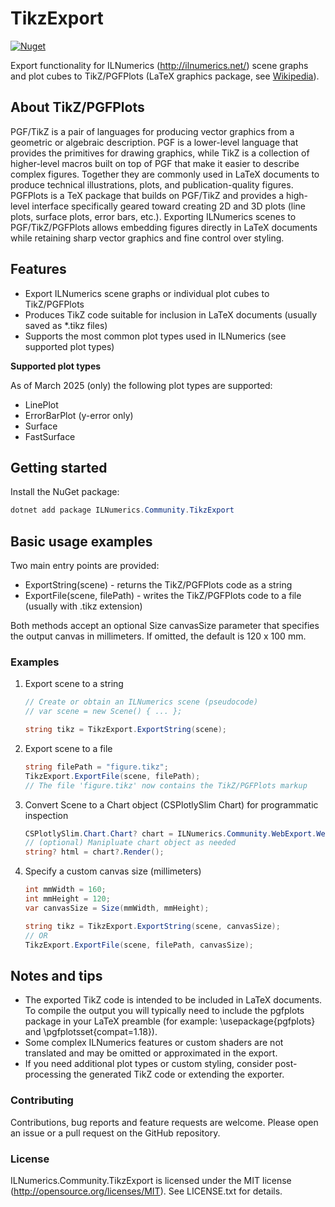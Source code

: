 TikzExport
==========

[![Nuget](https://img.shields.io/nuget/v/ILNumerics.Community.TikzExport?style=flat-square&logo=nuget&color=blue)](https://www.nuget.org/packages/ILNumerics.Community.TikzExport)

Export functionality for ILNumerics (http://ilnumerics.net/) scene graphs and plot cubes to TikZ/PGFPlots (LaTeX graphics package, see [Wikipedia](https://en.wikipedia.org/wiki/PGF/TikZ)).

## About TikZ/PGFPlots

PGF/TikZ is a pair of languages for producing vector graphics from a geometric or algebraic description. PGF is a lower-level language that provides the primitives for drawing graphics, while TikZ is a collection of higher-level macros built on top of PGF that make it easier to describe complex figures. Together they are commonly used in LaTeX documents to produce technical illustrations, plots, and publication-quality figures. PGFPlots is a TeX package that builds on PGF/TikZ and provides a high-level interface specifically geared toward creating 2D and 3D plots (line plots, surface plots, error bars, etc.). Exporting ILNumerics scenes to PGF/TikZ/PGFPlots allows embedding figures directly in LaTeX documents while retaining sharp vector graphics and fine control over styling.

## Features

- Export ILNumerics scene graphs or individual plot cubes to TikZ/PGFPlots
- Produces TikZ code suitable for inclusion in LaTeX documents (usually saved as *.tikz files)
- Supports the most common plot types used in ILNumerics (see supported plot types)

**Supported plot types**

As of March 2025 (only) the following plot types are supported:

- LinePlot
- ErrorBarPlot (y-error only)
- Surface
- FastSurface

## Getting started

Install the NuGet package:

```powershell
dotnet add package ILNumerics.Community.TikzExport
```

## Basic usage examples

Two main entry points are provided:

- ExportString(scene) - returns the TikZ/PGFPlots code as a string
- ExportFile(scene, filePath) - writes the TikZ/PGFPlots code to a file (usually with .tikz extension)

Both methods accept an optional Size canvasSize parameter that specifies the output canvas in millimeters. If omitted, the default is 120 x 100 mm.

### Examples

1) Export scene to a string
   
   ```csharp
   // Create or obtain an ILNumerics scene (pseudocode)
   // var scene = new Scene() { ... };
   
   string tikz = TikzExport.ExportString(scene);
   ```

2) Export scene to a file
   
   ```csharp
   string filePath = "figure.tikz";
   TikzExport.ExportFile(scene, filePath);
   // The file 'figure.tikz' now contains the TikZ/PGFPlots markup
   ```

3) Convert Scene to a Chart object (CSPlotlySlim Chart) for programmatic inspection
   
   ```csharp
   CSPlotlySlim.Chart.Chart? chart = ILNumerics.Community.WebExport.WebExport.GetChart(scene);
   // (optional) Manipluate chart object as needed
   string? html = chart?.Render();
   ```

4) Specify a custom canvas size (millimeters)
   
   ```csharp
   int mmWidth = 160;
   int mmHeight = 120;
   var canvasSize = Size(mmWidth, mmHeight);
   
   string tikz = TikzExport.ExportString(scene, canvasSize);
   // OR
   TikzExport.ExportFile(scene, filePath, canvasSize);
   ```

## Notes and tips

- The exported TikZ code is intended to be included in LaTeX documents. To compile the output you will typically need to include the pgfplots package in your LaTeX preamble (for example: \usepackage{pgfplots} and \pgfplotsset{compat=1.18}).
- Some complex ILNumerics features or custom shaders are not translated and may be omitted or approximated in the export.
- If you need additional plot types or custom styling, consider post-processing the generated TikZ code or extending the exporter.

### Contributing

Contributions, bug reports and feature requests are welcome. Please open an issue or a pull request on the GitHub repository.

### License

ILNumerics.Community.TikzExport is licensed under the MIT license (http://opensource.org/licenses/MIT). See LICENSE.txt for details.
